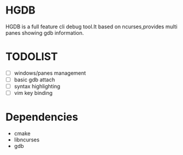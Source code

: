 # HGDB
HGDB is a full feature cli debug tool.It based on ncurses,provides multi panes showing gdb information.

# TODOLIST
- [ ] windows/panes management
- [ ] basic gdb attach
- [ ] syntax highlighting
- [ ] vim key binding

# Dependencies
- cmake
- libncurses 
- gdb
